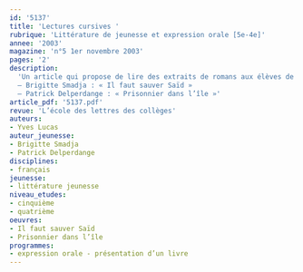 ```yaml
---
id: '5137'
title: 'Lectures cursives '
rubrique: 'Littérature de jeunesse et expression orale [5e-4e]'
annee: '2003'
magazine: 'n°5 1er novembre 2003'
pages: '2'
description: 
  'Un article qui propose de lire des extraits de romans aux élèves de cinquième-quatrième.
  – Brigitte Smadja : « Il faut sauver Saïd »
  – Patrick Delperdange : « Prisonnier dans l’île »'
article_pdf: '5137.pdf'
revue: 'L’école des lettres des collèges'
auteurs:
- Yves Lucas
auteur_jeunesse:
- Brigitte Smadja
- Patrick Delperdange
disciplines:
- français
jeunesse:
- littérature jeunesse
niveau_etudes:
- cinquième
- quatrième
oeuvres:
- Il faut sauver Saïd
- Prisonnier dans l’île
programmes:
- expression orale - présentation d’un livre
---
```

